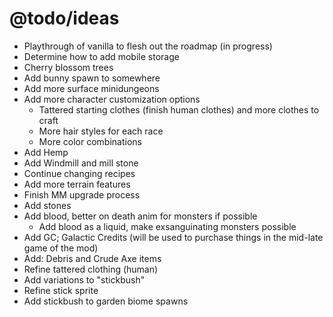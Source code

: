 @todo/ideas
===========
- Playthrough of vanilla to flesh out the roadmap (in progress)
- Determine how to add mobile storage
- Cherry blossom trees
- Add bunny spawn to somewhere
- Add more surface minidungeons
- Add more character customization options
  - Tattered starting clothes (finish human clothes) and more clothes to craft
  - More hair styles for each race
  - More color combinations
- Add Hemp
- Add Windmill and mill stone
- Continue changing recipes
- Add more terrain features
- Finish MM upgrade process
- Add stones
- Add blood, better on death anim for monsters if possible
  - Add blood as a liquid, make exsanguinating monsters possible
- Add GC; Galactic Credits (will be used to purchase things in the mid-late game of the mod)
- Add: Debris and Crude Axe items
- Refine tattered clothing (human)
- Add variations to "stickbush"
- Refine stick sprite
- Add stickbush to garden biome spawns
